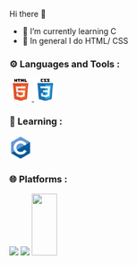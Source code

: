 <!--<p align="left"> <img src="https://komarev.com/ghpvc/?username=osiris0110&label=Profile%20views&color=0e75b6&style=flat" alt="osiris0110" /> </p>-->
 Hi there :wave:

- :seedling: I’m currently learning C
- :pencil: In general I do HTML/ CSS

<h3 align="left"> ⚙️ Languages and Tools :</h3>
<p align="left"> <a href="https://www.w3.org/html/" target="_blank"> <img src="https://raw.githubusercontent.com/devicons/devicon/master/icons/html5/html5-original-wordmark.svg" alt="html5" width="40" height="40"/> </a> <a href="https://www.w3schools.com/css/" target="_blank"> <img src="https://raw.githubusercontent.com/devicons/devicon/master/icons/css3/css3-original-wordmark.svg" alt="css3" width="40" height="40"/> </a> </p>

<h3 align="left"> 📖 Learning : </h3>
<img  src="https://raw.githubusercontent.com/devicons/devicon/master/icons/c/c-original.svg" alt="c" width="40" height="40"/> </a> </p>

<h3 align="left"> 🌐 Platforms : </h3>
<a align="left" href="https://tryhackme.com/p/Osiris0110"><img src="https://images-ext-2.discordapp.net/external/iMihMwgNXHN_b3D4r2xH1539ISLnS6zDziy4XIq2HkY/%3F1/https/tryhackme-badges.s3.amazonaws.com/Osiris0110.png"></a> <img src="https://www.codewars.com/users/Osiris0110/badges/large">
<a align="left" href="https://www.root-me.org/Osiris01"><img src="https://media.discordapp.net/attachments/736573376730234911/906738504967524362/unknown.png" width="30%" height="110px"></a>
